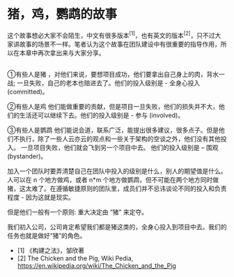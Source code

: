 # 猪，鸡，鹦鹉的故事

这个故事想必大家不会陌生，中文有很多版本$^{[1]}$，也有英文的版本$^{[2]}$，只不过大家讲故事的场景不一样。笔者认为这个故事在团队建设中有很重要的指导作用，所以在本章中再次拿出来与大家分享。

## 

①有些人是猪 ，对他们来说，要想项目成功，他们要拿出自己身上的肉，背水一战; 一旦失败，自己的老本也赔进去了。他们的投入级别是 - 全身心投入 (committed)。

②有些人是鸡 他们能做重要的贡献，但是项目一旦失败，他们的损失并不大，他们的生活还可以继续下去。他们的投入级别是 - 参与 (involved)。

③有些人是鹦鹉 他们能说会道，联系广泛，能提出很多建议，很多点子。但是他们不执行，除了一些人云亦云的观点和一些关于架构的空谈之外，他们没有其他投入。 一旦项目失败，他们就会飞到另一个项目中去。 他们的投入级别是 – 围观 (bystander)。

 

加入一个团队时要弄清楚自己在团队中投入的级别是什么，别人的期望值是什么。人可以在 n 个地方做鸡，或者 n*m 个地方做鹦鹉，但不可能在两个地方同时做猪，这太难了。在遵循敏捷原则的团队里，成员们并不忌讳谈论不同的投入和负责程度 - 因为这就是现实。

但是他们一般有一个原则: 重大决定由 “猪” 来定夺。 

我们初入公司，公司肯定希望我们都是猪这类的，全身心投入到项目中去。我们的任务也就是做好“猪”的角色。




- [1] 《构建之法》，邹欣著
- [2] The Chicken and the Pig, Wiki Pedia, https://en.wikipedia.org/wiki/The_Chicken_and_the_Pig
